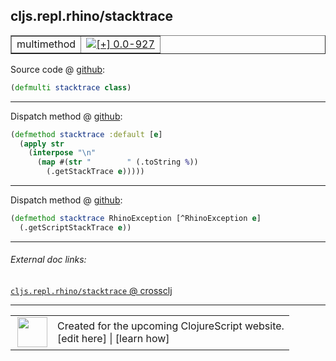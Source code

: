## cljs.repl.rhino/stacktrace



 <table border="1">
<tr>
<td>multimethod</td>
<td><a href="https://github.com/cljsinfo/cljs-api-docs/tree/0.0-927"><img valign="middle" alt="[+] 0.0-927" title="Added in 0.0-927" src="https://img.shields.io/badge/+-0.0--927-lightgrey.svg"></a> </td>
</tr>
</table>









Source code @ [github](https://github.com/clojure/clojurescript/blob/r2740/src/clj/cljs/repl/rhino.clj#L45):

```clj
(defmulti stacktrace class)
```

<!--
Repo - tag - source tree - lines:

 <pre>
clojurescript @ r2740
└── src
    └── clj
        └── cljs
            └── repl
                └── <ins>[rhino.clj:45](https://github.com/clojure/clojurescript/blob/r2740/src/clj/cljs/repl/rhino.clj#L45)</ins>
</pre>

-->

---

Dispatch method @ [github](https://github.com/clojure/clojurescript/blob/r2740/src/clj/cljs/repl/rhino.clj#L47-L51):

```clj
(defmethod stacktrace :default [e]
  (apply str
    (interpose "\n"
      (map #(str "        " (.toString %))
        (.getStackTrace e)))))
```

<!--
Repo - tag - source tree - lines:

 <pre>
clojurescript @ r2740
└── src
    └── clj
        └── cljs
            └── repl
                └── <ins>[rhino.clj:47-51](https://github.com/clojure/clojurescript/blob/r2740/src/clj/cljs/repl/rhino.clj#L47-L51)</ins>
</pre>
-->

---
Dispatch method @ [github](https://github.com/clojure/clojurescript/blob/r2740/src/clj/cljs/repl/rhino.clj#L53-L54):

```clj
(defmethod stacktrace RhinoException [^RhinoException e]
  (.getScriptStackTrace e))
```

<!--
Repo - tag - source tree - lines:

 <pre>
clojurescript @ r2740
└── src
    └── clj
        └── cljs
            └── repl
                └── <ins>[rhino.clj:53-54](https://github.com/clojure/clojurescript/blob/r2740/src/clj/cljs/repl/rhino.clj#L53-L54)</ins>
</pre>
-->

---


###### External doc links:

[`cljs.repl.rhino/stacktrace` @ crossclj](http://crossclj.info/fun/cljs.repl.rhino/stacktrace.html)<br>

---

 <table>
<tr><td>
<img valign="middle" align="right" width="48px" src="http://i.imgur.com/Hi20huC.png">
</td><td>
Created for the upcoming ClojureScript website.<br>
[edit here] | [learn how]
</td></tr></table>

[edit here]:https://github.com/cljsinfo/cljs-api-docs/blob/master/cljsdoc/cljs.repl.rhino/stacktrace.cljsdoc
[learn how]:https://github.com/cljsinfo/cljs-api-docs/wiki/cljsdoc-files

<!--

This information was too distracting to show to readers, but I'll leave it
commented here since it is helpful to:

- pretty-print the data used to generate this document
- and show how to retrieve that data



The API data for this symbol:

```clj
{:ns "cljs.repl.rhino",
 :name "stacktrace",
 :type "multimethod",
 :source {:code "(defmulti stacktrace class)",
          :title "Source code",
          :repo "clojurescript",
          :tag "r2740",
          :filename "src/clj/cljs/repl/rhino.clj",
          :lines [45]},
 :full-name "cljs.repl.rhino/stacktrace",
 :full-name-encode "cljs.repl.rhino/stacktrace",
 :extra-sources ({:code "(defmethod stacktrace :default [e]\n  (apply str\n    (interpose \"\\n\"\n      (map #(str \"        \" (.toString %))\n        (.getStackTrace e)))))",
                  :title "Dispatch method",
                  :repo "clojurescript",
                  :tag "r2740",
                  :filename "src/clj/cljs/repl/rhino.clj",
                  :lines [47 51]}
                 {:code "(defmethod stacktrace RhinoException [^RhinoException e]\n  (.getScriptStackTrace e))",
                  :title "Dispatch method",
                  :repo "clojurescript",
                  :tag "r2740",
                  :filename "src/clj/cljs/repl/rhino.clj",
                  :lines [53 54]}),
 :history [["+" "0.0-927"]]}

```

Retrieve the API data for this symbol:

```clj
;; from Clojure REPL
(require '[clojure.edn :as edn])
(-> (slurp "https://raw.githubusercontent.com/cljsinfo/cljs-api-docs/catalog/cljs-api.edn")
    (edn/read-string)
    (get-in [:symbols "cljs.repl.rhino/stacktrace"]))
```

-->
